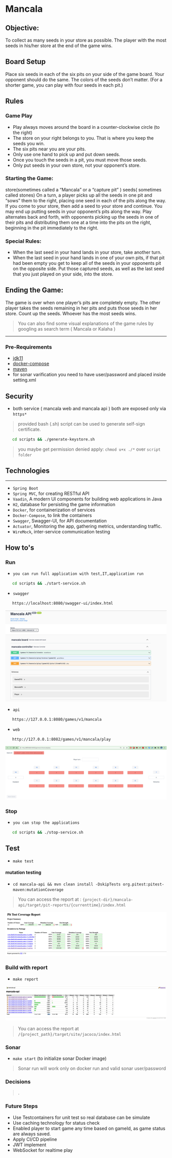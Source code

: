 # Mancala

## Objective:
To collect as many seeds in your store as possible. The player with the most seeds in his/her store at the end of the game wins.

## Board Setup

Place six seeds in each of the six pits on your side of the game board. Your opponent should do the same. The colors of the seeds don’t matter. (For a shorter game, you can play with four seeds in each pit.)

## Rules
### Game Play
* Play always moves around the board in a counter-clockwise circle (to the right)
* The store on your right belongs to you. That is where you keep the seeds you win.
* The six pits near you are your pits.
* Only use one hand to pick up and put down seeds.
* Once you touch the seeds in a pit, you must move those seeds.
* Only put seeds in your own store, not your opponent’s store.

### Starting the Game:
store(sometimes called a “Mancala” or a “capture pit” ) seeds( sometimes called stones) On a turn, a player picks up all the seeds in one pit and “sows” them to the right, placing one seed in each of the pits along the way. If you come to your store, then add a seed to your store and continue. You may end up putting seeds in your opponent’s pits along the way.
Play alternates back and forth, with opponents picking up the seeds in one of their pits and distributing them one at a time into the pits on the right, beginning in the pit immediately to the right.

### Special Rules:

* When the last seed in your hand lands in your store, take another turn.
* When the last seed in your hand lands in one of your own pits, if that pit had been empty you get to keep all of the seeds in your opponents pit on the opposite side. Put those captured seeds, as well as the last seed that you just played on your side, into the store.

## Ending the Game:

The game is over when one player’s pits are completely empty. The other player takes the seeds remaining in her pits and puts those seeds in her store. Count up the seeds. Whoever has the most seeds wins.


>You can also find some visual explanations of the game rules by googling as search term ( Mancala or Kalaha )


---

### Pre-Requirements
- [jdk11](https://www.oracle.com/java/technologies/downloads/#java11)
- [docker-compose](https://docs.docker.com/compose/install/)
- [maven](https://maven.apache.org/download.cgi)
- for sonar varification you need to have user/password and placed inside setting.xml

## Security

- both service ( mancala web and mancala api ) both are exposed only via `https*`

> provided bash (.sh) script can be used to generate self-sign certificate.

```sh
   cd scripts && ./generate-keystore.sh
```

> you maybe get permission denied apply:  `chmod u+x ./*` over `script folder`



## Technologies
------------
- `Spring Boot`
- `Spring MVC`, for creating RESTful API
- `Vaadin`, A modern UI components for building web applications in Java
- `H2`, database for persisting the game information
- `Docker`, for containerization of services
- `Docker-Compose`, to link the containers
- `Swagger`, Swagger-UI, for API documentation
- `Actuator`, Monitoring the app, gathering metrics, understanding traffic.
- `WireMock`, inter-service communication testing

## How to's
### Run

- `you can run full application with test,IT,application run`
```sh
   cd scripts && ./start-service.sh
```

- `swagger`
```sh
   https://localhost:8080/swagger-ui/index.html
```
 ![swagger-image](https://github.com/shasisingh/mancala-api/blob/main/image/swagger.png?raw=true)

- `api`

```sh
   https://127.0.0.1:8080/games/v1/mancala
```

- `web`

```sh
   http://127.0.0.1:8082/games/v1/mancala/play
```
 ![web-image](https://github.com/shasisingh/mancala-api/blob/main/image/web.png?raw=true)

### Stop

- `you can stop the applications`
```sh
   cd scripts && ./stop-service.sh
```

## Test
- `make test`

####

#### mutation testing

- `cd mancala-api && mvn clean install -DskipTests org.pitest:pitest-maven:mutationCoverage`

> You can access the report at :  `{project-dir}/mancala-api/target/pit-reports/{currenttime}/index.html`

![pitest report](https://github.com/shasisingh/mancala-api/blob/main/image/Pit-Test.png?raw=true)

### Build with report

- `make report`

![JaCoco report](https://github.com/shasisingh/mancala-api/blob/main/image/JaCoco.png?raw=true)

> You can access the report at `/{project_path}/target/site/jacoco/index.html`

### Sonar
- `make start` (to initialize sonar Docker image)

> Sonar run will work only on docker run and valid sonar user/password

### Decisions
>.

### Future Steps
- Use Testcontainers for unit test so real database can be simulate
- Use caching technology for status check
- Enabled player to start game any time based on gameId, as game status are always saved.
- Apply CI/CD pipeline
- JWT implement
- WebSocket for realtime play
